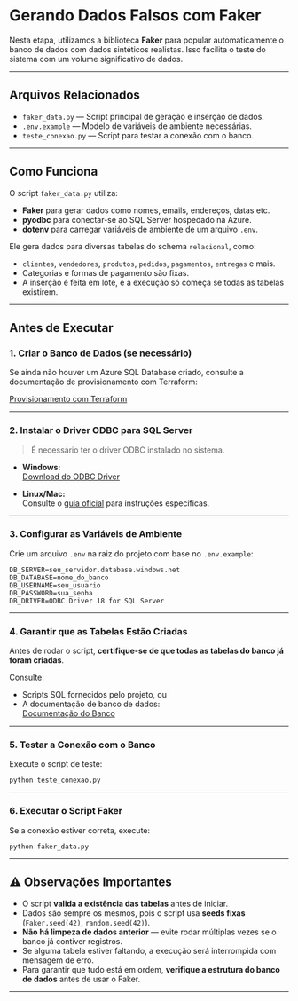 # Gerando Dados Falsos com Faker

Nesta etapa, utilizamos a biblioteca **Faker** para popular automaticamente o banco de dados com dados sintéticos realistas. Isso facilita o teste do sistema com um volume significativo de dados.

---

## Arquivos Relacionados

- `faker_data.py` — Script principal de geração e inserção de dados.
- `.env.example` — Modelo de variáveis de ambiente necessárias.
- `teste_conexao.py` — Script para testar a conexão com o banco.

---

## Como Funciona

O script `faker_data.py` utiliza:

- **Faker** para gerar dados como nomes, emails, endereços, datas etc.
- **pyodbc** para conectar-se ao SQL Server hospedado na Azure.
- **dotenv** para carregar variáveis de ambiente de um arquivo `.env`.

Ele gera dados para diversas tabelas do schema `relacional`, como:

- `clientes`, `vendedores`, `produtos`, `pedidos`, `pagamentos`, `entregas` e mais.
- Categorias e formas de pagamento são fixas.
- A inserção é feita em lote, e a execução só começa se todas as tabelas existirem.

---

## Antes de Executar

### 1. Criar o Banco de Dados (se necessário)

Se ainda não houver um Azure SQL Database criado, consulte a documentação de provisionamento com Terraform:

[Provisionamento com Terraform](iac.md)

---

### 2. Instalar o Driver ODBC para SQL Server

> É necessário ter o driver ODBC instalado no sistema.

- **Windows:**  
  [Download do ODBC Driver](https://learn.microsoft.com/en-us/sql/connect/odbc/download-odbc-driver-for-sql-server)

- **Linux/Mac:**  
  Consulte o [guia oficial](https://learn.microsoft.com/en-us/sql/connect/odbc/linux-mac/installing-the-microsoft-odbc-driver-for-sql-server) para instruções específicas.

---

### 3. Configurar as Variáveis de Ambiente

Crie um arquivo `.env` na raiz do projeto com base no `.env.example`:

``` 
DB_SERVER=seu_servidor.database.windows.net  
DB_DATABASE=nome_do_banco  
DB_USERNAME=seu_usuario  
DB_PASSWORD=sua_senha  
DB_DRIVER=ODBC Driver 18 for SQL Server  
```

---

### 4. Garantir que as Tabelas Estão Criadas

Antes de rodar o script, **certifique-se de que todas as tabelas do banco já foram criadas**.

Consulte:

- Scripts SQL fornecidos pelo projeto, ou  
- A documentação de banco de dados:  
  [Documentação do Banco](database.md)

---

### 5. Testar a Conexão com o Banco

Execute o script de teste:

``` 
python teste_conexao.py  
```

---

### 6. Executar o Script Faker

Se a conexão estiver correta, execute:

``` 
python faker_data.py  
```

---

## ⚠️ Observações Importantes

- O script **valida a existência das tabelas** antes de iniciar.
- Dados são sempre os mesmos, pois o script usa **seeds fixas** (`Faker.seed(42)`, `random.seed(42)`).
- **Não há limpeza de dados anterior** — evite rodar múltiplas vezes se o banco já contiver registros.
- Se alguma tabela estiver faltando, a execução será interrompida com mensagem de erro.
- Para garantir que tudo está em ordem, **verifique a estrutura do banco de dados** antes de usar o Faker.

---


